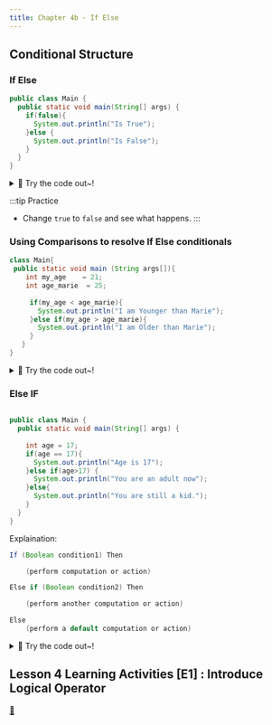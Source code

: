 ```yaml
---
title: Chapter 4b - If Else
---
```


## Conditional Structure

### If Else

```java
public class Main {
  public static void main(String[] args) {
    if(false){
      System.out.println("Is True");
    }else {
      System.out.println("Is False");
    }
  }
}
```
<details>
<summary>
🧪 Try the code out~!
</summary>
<iframe src="https://trinket.io/embed/java/641a2a9c9e" width="100%" height="600" frameborder="0" marginwidth="0" marginheight="0" allowfullscreen></iframe>

</details>

:::tip Practice
-  Change `true` to `false` and see what happens.
:::



### Using Comparisons to resolve If Else conditionals
```java
class Main{
 public static void main (String args[]){
    int my_age    = 21;
    int age_marie  = 25;
   
     if(my_age < age_marie){
       System.out.println("I am Younger than Marie");
     }else if(my_age > age_marie){
       System.out.println("I am Older than Marie");
     }
   }
}
```

<details>
<summary>
🧪 Try the code out~!
</summary>

<iframe src="https://trinket.io/embed/java/abcbd41ace" width="100%" height="600" frameborder="0" marginwidth="0" marginheight="0" allowfullscreen></iframe>

</details>

### Else IF


```java

public class Main {
  public static void main(String[] args) {
    
    int age = 17;
    if(age == 17){
      System.out.println("Age is 17");
    }else if(age>17) {
      System.out.println("You are an adult now");
    }else{
      System.out.println("You are still a kid.");
    }
  }
}
```

Explaination:
```java
If (Boolean condition1) Then

    (perform computation or action)

Else if (Boolean condition2) Then

    (perform another computation or action)

Else
    (perform a default computation or action)
```

<details>
<summary>
🧪 Try the code out~!
</summary>
<iframe src="https://trinket.io/embed/java/e7864d63c6" width="100%" height="600" frameborder="0" marginwidth="0" marginheight="0" allowfullscreen></iframe>

</details>

## Lesson 4 Learning Activities [E1] : Introduce Logical Operator

[👀](https://learn2codelive.com/courses/107/pages/lesson-4-learning-activities-e1-introduce-logical-operator?module_item_id=9111)






